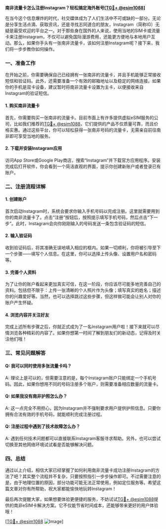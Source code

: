 **南非流量卡怎么注册Instagram？轻松搞定海外账号[[TG💪+ @esim1088](https://t.me/s/esim1088)]**

在当今这个信息爆炸的时代，社交媒体成为了人们生活中不可或缺的一部分。无论是分享生活点滴、获取资讯，还是寻找志同道合的朋友，Instagram（简称IG）无疑是最受欢迎的平台之一。对于那些身在国外的人来说，使用当地的SIM卡或流量卡来注册Instagram，不仅可以避免国际漫游费用，还能更方便地与本地用户互动。那么，如果你手头有一张南非流量卡，该如何注册Instagram呢？接下来，我们将一步步教你如何操作。

### 一、准备工作

在开始之前，你需要确保自己已经拥有一张南非的流量卡，并且手机能够正常接收短信和验证码。此外，还需要准备一个有效的邮箱地址以及稳定的网络连接。如果你的手机是双卡设备，建议暂时将南非流量卡设置为主卡，以便接收来自Instagram的验证短信。

#### 1. 购买南非流量卡
首先，你需要购买一张南非的流量卡。目前市面上有许多提供虚拟eSIM服务的公司，比如我们推荐的[TG💪+ @esim1088](https://t.me/s/esim1088)，它们提供的产品不仅质量可靠，而且价格实惠。通过这些平台，你可以轻松获得一张南非号码的流量卡，无需亲自前往南非即可享受当地的服务。

#### 2. 下载并安装Instagram应用
访问App Store或Google Play商店，搜索“Instagram”并下载官方应用程序。安装完成后打开软件，你会看到一个简洁直观的界面，提示你创建新账户或者登录已有账户。

### 二、注册流程详解

#### 1. 创建账户
首次启动Instagram时，系统会要求你输入手机号码以完成注册。这里就需要用到你的南非流量卡了。点击“注册”按钮后，按照提示填写手机号码，然后点击“下一步”。此时，Instagram会向你刚刚输入的号码发送一条包含验证码的短信。

#### 2. 输入验证码
收到验证码后，将其准确无误地填入相应的框内。如果一切顺利，你将被引导至下一个步骤——填写个人信息。在这里，你可以选择上传头像、设置用户名和密码等。

#### 3. 完善个人资料
为了让你的账户看起来更加真实可信，在这一阶段，你应该尽可能多地完善自己的资料。包括但不限于：上传一张清晰的个人照片作为头像；填写真实的姓名；描述你的兴趣爱好等。当然，也可以选择跳过这些步骤，但这样做可能会让别人对你的账户产生怀疑。

#### 4. 浏览内容并关注好友
完成上述所有步骤之后，你就正式成为了一名Instagram用户啦！接下来就可以尽情浏览各种精彩的内容了。如果你想第一时间了解到朋友们的新动态，记得及时关注他们哦！

### 三、常见问题解答

#### Q: 我可以同时使用多张流量卡吗？
A: 理论上是可以的，但需要注意的是，每个Instagram账户只能绑定一个手机号码。因此，如果你想用不同的号码注册多个账户，则需要准备相应数量的流量卡。

#### Q: 如果我没有南非护照怎么办？
A: 这一点完全不用担心，因为Instagram并不强制要求用户提供护照信息。只要你拥有合法有效的手机号码，就能顺利完成注册过程。

#### Q: 注册过程中遇到了技术故障怎么办？
A: 遇到任何技术问题都可以直接联系Instagram客服寻求帮助。另外，也可以尝试切换至其他网络环境试试看是否能够解决问题。

### 四、总结

通过以上介绍，相信大家已经掌握了如何利用南非流量卡成功注册Instagram的方法了吧？其实整个流程并不复杂，只要按照指引一步步操作即可。不过需要注意的是，由于地理位置的原因，部分功能可能无法正常使用，例如定位服务等。希望这篇文章对你有所帮助，祝大家都能愉快地玩转Instagram！

最后再次提醒大家，如果想要体验更便捷的服务，不妨试试[TG💪+ @esim1088](https://t.me/s/esim1088)提供的南非eSIM卡解决方案。它不仅能节省时间成本，还能够带来更好的用户体验哦！

[[TG💪+ @esim1088](https://t.me/s/esim1088) ![Image](https://i.postimg.cc/4NQfJmqS/Snipaste-2025-05-13-00-14-12.png)]